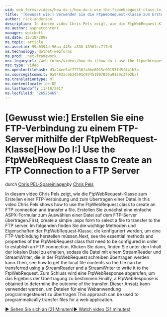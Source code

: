 ```yaml
---
uid: web-forms/videos/how-do-i/how-do-i-use-the-ftpwebrequest-class-to-create-an-ftp-connection-to-a-ftp-server
title: '[Gewusst wie:] Verwenden Sie die FtpWebRequest-Klasse zum Erstellen einer FTP-Verbindung zu einem FTP-Server | Microsoft Docs'
author: rick-anderson
description: In diesem video Chris Pels zeigt, wie die FtpWebRequest-Klasse zum Erstellen einer FTP-Verbindung und zum Übertragen einer Datei. Erstellen Sie zunächst eine einfache ASPX-Formular zertifika...
ms.author: aspnetcontent
manager: wpickett
ms.date: 12/18/2008
ms.topic: article
ms.assetid: 99a0394d-96aa-445c-a338-43961cc717e8
ms.technology: dotnet-webforms
ms.prod: .net-framework
msc.legacyurl: /web-forms/videos/how-do-i/how-do-i-use-the-ftpwebrequest-class-to-create-an-ftp-connection-to-a-ftp-server
msc.type: video
ms.openlocfilehash: d3a24ee5af77736fa0be8015c90153fd5f441b5a
ms.sourcegitcommit: 9a9483aceb34591c97451997036a9120c3fe2baf
ms.translationtype: MT
ms.contentlocale: de-DE
ms.lasthandoff: 11/10/2017
ms.locfileid: "26525469"
---
```

<a name="how-do-i-use-the-ftpwebrequest-class-to-create-an-ftp-connection-to-a-ftp-server"></a><span data-ttu-id="b5461-104">[Gewusst wie:] Erstellen Sie eine FTP-Verbindung zu einem FTP-Server mithilfe der FtpWebRequest-Klasse</span><span class="sxs-lookup"><span data-stu-id="b5461-104">[How Do I:] Use the FtpWebRequest Class to Create an FTP Connection to a FTP Server</span></span>
====================
<span data-ttu-id="b5461-105">durch [Chris PEL-Spareinlagen](https://twitter.com/chrispels)</span><span class="sxs-lookup"><span data-stu-id="b5461-105">by [Chris Pels](https://twitter.com/chrispels)</span></span>

<span data-ttu-id="b5461-106">In diesem video Chris Pels zeigt, wie die FtpWebRequest-Klasse zum Erstellen einer FTP-Verbindung und zum Übertragen einer Datei.</span><span class="sxs-lookup"><span data-stu-id="b5461-106">In this video Chris Pels shows how to use the FtpWebRequest class to create an FTP connection and transfer a file.</span></span> <span data-ttu-id="b5461-107">Erstellen Sie zunächst eine einfache ASPX-Formular zum Auswählen einer Datei auf dem FTP-Server übertragen.</span><span class="sxs-lookup"><span data-stu-id="b5461-107">First, create a simple .aspx form to select a file to transfer to the FTP server.</span></span> <span data-ttu-id="b5461-108">Im folgenden finden Sie die wichtige Methoden und Eigenschaften der FtpWebRequest-Klasse, die konfiguriert werden, um eine FTP-Verbindung herstellen müssen.</span><span class="sxs-lookup"><span data-stu-id="b5461-108">Next, see the essential methods and properties of the FtpWebRequest class that need to be configured in order to establish an FTP connection.</span></span> <span data-ttu-id="b5461-109">Klicken Sie dann, finden Sie unter den Inhalt der lokalen Datei zu erhalten, sodass die Datei mit einem StreamReader und StreamWriter, die in der FtpWebRequest schreiben übertragen werden kann.</span><span class="sxs-lookup"><span data-stu-id="b5461-109">Then, see how to get the local file contents so the file can be transferred using a StreamReader and a StreamWriter to write it to the FtpWebRequest.</span></span> <span data-ttu-id="b5461-110">Zum Schluss wird eine FtpWebResponse abgerufen, um das Ergebnis der Übertragung zu bestimmen.</span><span class="sxs-lookup"><span data-stu-id="b5461-110">Finally, a FtpWebResponse is obtained to determine the outcome of the transfer.</span></span> <span data-ttu-id="b5461-111">Dieser Ansatz kann verwendet werden, um Dateien für eine Webanwendung programmgesteuert zu übertragen.</span><span class="sxs-lookup"><span data-stu-id="b5461-111">This approach can be used to programmatically transfer files for a web application.</span></span>

[<span data-ttu-id="b5461-112">&#9654; Sehen Sie sich an (21 Minuten)</span><span class="sxs-lookup"><span data-stu-id="b5461-112">&#9654; Watch video (21 minutes)</span></span>](https://channel9.msdn.com/Blogs/ASP-NET-Site-Videos/how-do-i-use-the-ftpwebrequest-class-to-create-an-ftp-connection-to-a-ftp-server)
